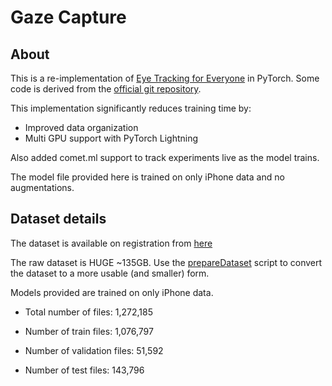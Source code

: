 # Gaze Capture
## About
This is a re-implementation of [Eye Tracking for Everyone](https://gazecapture.csail.mit.edu/) in PyTorch. 
Some code is derived from the  [official git repository](https://github.com/CSAILVision/GazeCapture). 

This implementation significantly reduces training time by: 
* Improved data organization 
* Multi GPU support with PyTorch Lightning

Also added comet.ml support to track experiments live as the model trains. 

The model file provided here is trained on only iPhone data and no augmentations.

## Dataset details
The dataset is available on registration from [here](https://gazecapture.csail.mit.edu/download.php)

The raw dataset is HUGE ~135GB. Use the [prepareDataset](Utils/prepareDataset.py) script to convert the dataset to a more usable (and smaller) form. 

Models provided are trained on only iPhone data. 

* Total number of files: 1,272,185

* Number of train files: 1,076,797

* Number of validation files: 51,592

* Number of test files: 143,796